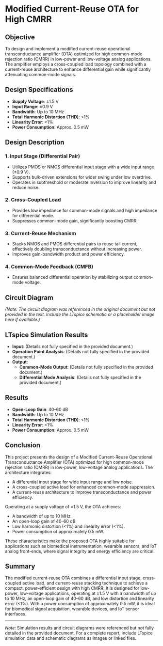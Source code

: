 # Modified Current-Reuse OTA for High CMRR

## Objective
To design and implement a modified current-reuse operational transconductance amplifier (OTA) optimized for high common-mode rejection ratio (CMRR) in low-power and low-voltage analog applications. The amplifier employs a cross-coupled load topology combined with a current-reuse architecture to enhance differential gain while significantly attenuating common-mode signals.

## Design Specifications
- **Supply Voltage**: ±1.5 V
- **Input Range**: ±0.9 V
- **Bandwidth**: Up to 10 MHz
- **Total Harmonic Distortion (THD)**: <1%
- **Linearity Error**: <1%
- **Power Consumption**: Approx. 0.5 mW

## Design Description

### 1. Input Stage (Differential Pair)
- Utilizes PMOS or NMOS differential input stage with a wide input range (±0.9 V).
- Supports bulk-driven extensions for wider swing under low overdrive.
- Operates in subthreshold or moderate inversion to improve linearity and reduce noise.

### 2. Cross-Coupled Load
- Provides low impedance for common-mode signals and high impedance for differential mode.
- Suppresses common-mode gain, significantly boosting CMRR.

### 3. Current-Reuse Mechanism
- Stacks NMOS and PMOS differential pairs to reuse tail current, effectively doubling transconductance without increasing power.
- Improves gain-bandwidth product and power efficiency.

### 4. Common-Mode Feedback (CMFB)
- Ensures balanced differential operation by stabilizing output common-mode voltage.

## Circuit Diagram
*(Note: The circuit diagram was referenced in the original document but not provided in the text. Include the LTspice schematic or a placeholder image here if available.)*

## LTspice Simulation Results
- **Input**: (Details not fully specified in the provided document.)
- **Operation Point Analysis**: (Details not fully specified in the provided document.)
- **Output**:
  - **Common-Mode Output**: (Details not fully specified in the provided document.)
  - **Differential Mode Analysis**: (Details not fully specified in the provided document.)

## Results
- **Open-Loop Gain**: 40–60 dB
- **Bandwidth**: Up to 10 MHz
- **Total Harmonic Distortion (THD)**: <1%
- **Linearity Error**: <1%
- **Power Consumption**: Approx. 0.5 mW

## Conclusion
This project presents the design of a Modified Current-Reuse Operational Transconductance Amplifier (OTA) optimized for high common-mode rejection ratio (CMRR) in low-power, low-voltage analog applications. The architecture integrates:

- A differential input stage for wide input range and low noise.
- A cross-coupled active load for enhanced common-mode suppression.
- A current-reuse architecture to improve transconductance and power efficiency.

Operating at a supply voltage of ±1.5 V, the OTA achieves:
- A bandwidth of up to 10 MHz.
- An open-loop gain of 40–60 dB.
- Low harmonic distortion (<1%) and linearity error (<1%).
- Power consumption of approximately 0.5 mW.

These characteristics make the proposed OTA highly suitable for applications such as biomedical instrumentation, wearable sensors, and IoT analog front-ends, where signal integrity and energy efficiency are critical.

## Summary
The modified current-reuse OTA combines a differential input stage, cross-coupled active load, and current-reuse stacking technique to achieve a compact, power-efficient design with high CMRR. It is designed for low-power, low-voltage applications, operating at ±1.5 V with a bandwidth of up to 10 MHz, an open-loop gain of 40–60 dB, and low distortion and linearity error (<1%). With a power consumption of approximately 0.5 mW, it is ideal for biomedical signal acquisition, wearable devices, and IoT sensor interfaces.

---

*Note*: Simulation results and circuit diagrams were referenced but not fully detailed in the provided document. For a complete report, include LTspice simulation data and schematic diagrams as images or linked files.
